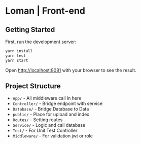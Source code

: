 # Loman | Front-end

## Getting Started

First, run the development server:

```bash
yarn install
yarn test
yarn start
```

Open [http://localhost:8081](http://localhost:8081) with your browser to see
the result.

## Project Structure

- `App/` - All middleware call in here
- `Controller/` - Bridge endpoint with service
- `Database/` - Bridge Database to Data
- `public/` - Place for upload and index
- `Routes/` - Setting routes
- `Service/` - Logic and call database
- `Test/` - For Unit Test Controller
- `Middleware/` - For validation jwt or role
